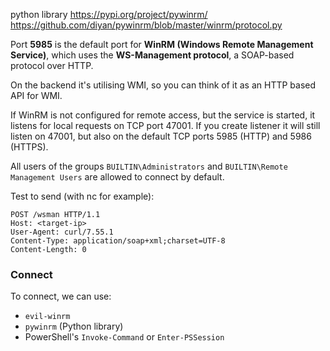 
python library
https://pypi.org/project/pywinrm/
https://github.com/diyan/pywinrm/blob/master/winrm/protocol.py

Port **5985** is the default port for **WinRM (Windows Remote Management Service)**, which uses the **WS-Management protocol**, a SOAP-based protocol over HTTP.

On the backend it's utilising WMI, so you can think of it as an HTTP based API for WMI.

If WinRM is not configured for remote access, but the service is started, it listens for local requests on TCP port 47001. If you create listener it will still listen on 47001, but also on the default TCP ports 5985 (HTTP) and 5986 (HTTPS).

All users of the groups `BUILTIN\Administrators` and `BUILTIN\Remote Management Users` are allowed to connect by default.

Test to send (with nc for example):
```http
POST /wsman HTTP/1.1
Host: <target-ip>
User-Agent: curl/7.55.1
Content-Type: application/soap+xml;charset=UTF-8
Content-Length: 0

```

### Connect

To connect, we can use:
- `evil-winrm`
- `pywinrm` (Python library)
- PowerShell's `Invoke-Command` or `Enter-PSSession`

